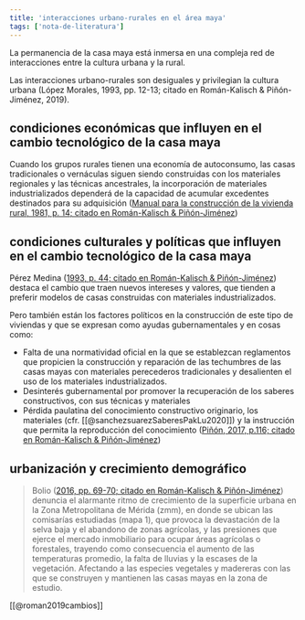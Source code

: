 ```yaml
---
title: 'interacciones urbano-rurales en el área maya'
tags: ['nota-de-literatura']
---
```

La permanencia de la casa maya está inmersa en una compleja red de interacciones entre la cultura urbana y la rural.

Las interacciones urbano-rurales son desiguales y privilegian la cultura urbana (López Morales, 1993,  pp. 12-13; citado en Román-Kalisch & Piñón-Jiménez, 2019).

## condiciones económicas que influyen en el cambio tecnológico de la casa maya

Cuando los grupos rurales tienen una economía de autoconsumo, las casas tradicionales o vernáculas siguen siendo construidas con los materiales regionales y las técnicas ancestrales, la incorporación de materiales industrializados dependerá de la capacidad de acumular excedentes destinados para su adquisición ([Manual para la construcción de la vivienda rural, 1981, p. 14; citado en Román-Kalisch & Piñón-Jiménez](https://www.redalyc.org/jatsRepo/4779/477958274014/html/index.html#redalyc_477958274014_ref8))

## condiciones culturales y políticas que influyen en el cambio tecnológico de la casa maya 

Pérez Medina ([1993, p. 44; citado en Román-Kalisch & Piñón-Jiménez](https://www.redalyc.org/jatsRepo/4779/477958274014/html/index.html#redalyc_477958274014_ref11)) destaca el cambio que traen nuevos intereses y valores, que tienden a preferir modelos de casas construidas con materiales industrializados.

Pero también están los factores políticos en la construcción de este tipo de viviendas y que se expresan como ayudas gubernamentales y en cosas como:

- Falta de una normatividad oficial en la que se establezcan reglamentos que propicien la construcción y reparación de las techumbres de las casas mayas con materiales perecederos tradicionales y desalienten el uso de los materiales industrializados.
- Desinterés gubernamental por promover la recuperación de los saberes constructivos, con sus técnicas y materiales 
- Pérdida paulatina del conocimiento constructivo originario, los materiales (cfr. [[@sanchezsuarezSaberesPakLu2020]]) y la instrucción que permita la reproducción del conocimiento ([Piñón, 2017, p.116; citado en Román-Kalisch & Piñón-Jiménez](https://www.redalyc.org/jatsRepo/4779/477958274014/html/index.html#redalyc_477958274014_ref12))

## urbanización y crecimiento demográfico

>Bolio ([2016, pp. 69-70; citado en Román-Kalisch & Piñón-Jiménez](https://www.redalyc.org/jatsRepo/4779/477958274014/html/index.html#redalyc_477958274014_ref2)) denuncia el alarmante ritmo de crecimiento de la superficie urbana en la Zona Metropolitana de Mérida (zmm), en donde se ubican las comisarías estudiadas (mapa 1), que provoca la devastación de la selva baja y el abandono de zonas agrícolas, y las presiones que ejerce el mercado inmobiliario para ocupar áreas agrícolas o forestales, trayendo como consecuencia el aumento de las temperaturas promedio, la falta de lluvias y la escases de la vegetación. Afectando a las especies vegetales y madereras con las que se construyen y mantienen las casas mayas en la zona de estudio.

[[@roman2019cambios]]
